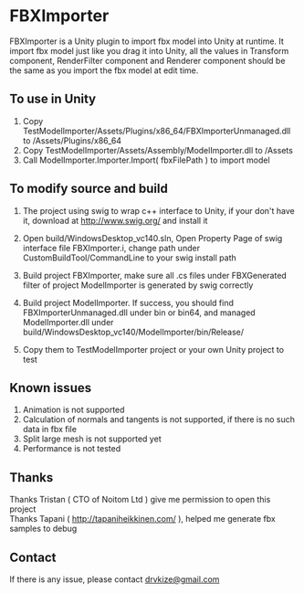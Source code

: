 # FBXImporter
FBXImporter is a Unity plugin to import fbx model into Unity at runtime.
It import fbx model just like you drag it into Unity, all the values in Transform component, RenderFilter component and Renderer component should be the same as you import the fbx model at edit time.

## To use in Unity
1. Copy TestModelImporter/Assets/Plugins/x86_64/FBXImporterUnmanaged.dll to /Assets/Plugins/x86_64
2. Copy TestModelImporter/Assets/Assembly/ModelImporter.dll to /Assets
3. Call ModelImporter.Importer.Import( fbxFilePath ) to import model

## To modify source and build
1. The project using swig to wrap c++ interface to Unity, if your don't have it, download at http://www.swig.org/ and install it

2. Open build/WindowsDesktop_vc140.sln, Open Property Page of swig interface file FBXImporter.i, change path under CustomBuildTool/CommandLine to your swig install path

3. Build project FBXImporter, make sure all .cs files under FBXGenerated filter of project ModelImporter is generated by swig correctly

4. Build project ModelImporter. If success, you should find FBXImporterUnmanaged.dll under bin or bin64, and managed ModelImporter.dll under build/WindowsDesktop_vc140/ModelImporter/bin/Release/

5. Copy them to TestModelImporter project or your own Unity project to test

## Known issues
1. Animation is not supported
2. Calculation of normals and tangents is not supported, if there is no such data in fbx file
2. Split large mesh is not supported yet
3. Performance is not tested

## Thanks
Thanks Tristan ( CTO of Noitom Ltd ) give me permission to open this project<br />
Thanks Tapani ( http://tapaniheikkinen.com/ ), helped me generate fbx samples to debug<br />

## Contact
If there is any issue, please contact drvkize@gmail.com
